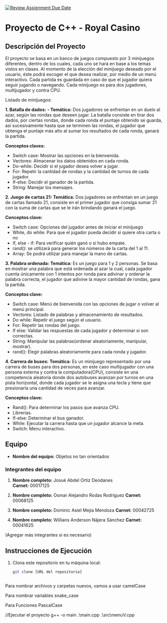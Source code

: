 [![Review Assignment Due Date](https://classroom.github.com/assets/deadline-readme-button-22041afd0340ce965d47ae6ef1cefeee28c7c493a6346c4f15d667ab976d596c.svg)](https://classroom.github.com/a/mi1WNrHU)
# Proyecto de C++ - Royal Casino

## Descripción del Proyecto

El proyecto se basa en un banco de juegos compuesto por 3 minijuegos diferentes, dentro de los cuales, cada uno se hará en base a los temas vistos en clases. Al momento de la elección del minijuego deseado por el usuario, éste podrá escoger el que desea realizar, por medio de un menú interactivo. Cada partida es guardada en caso de que el jugador quiera seguir jugando o navegando.
Cada minijuego es para dos jugadores, multijugador y contra CPU.

Listado de minijuegos:

**1. Batalla de dados:**
 **- Temática:** Dos jugadores se enfrentan en un duelo al azar, según las rondas que deseen jugar. La batalla consiste en tirar dos dados, por ciertas rondas, donde cada ronda el puntaje obtenido se guarda, así sucesivamente hasta que se terminen las rondas, el jugador que obtenga el puntaje más alto al sumar los resultados de cada ronda, ganará la partida.

**Conceptos claves:**
- Switch case: Mostrar las opciones en la bienvenida.
- Vectores: Almacenar los datos obtenidos en cada ronda.
- Do-while: Decidir si el jugador desea volver a jugar.
- For: Repetir la cantidad de rondas y la cantidad de turnos de cada jugador.
- If-else: Decidir el ganador de la partida.
- String: Manejar los mensajes.

**2. Juego de cartas 21:**
**Temática:** Dos jugadores se enfrentan en un juego de cartas llamado 21, consiste en el primer jugador que consiga sumar 21 con la suma de cartas que se le irán brindando ganará el juego.

**Conceptos clave:**
- Switch case: Opciones del jugador antes de iniciar el minijuego
- While, do while: Para que el jugador pueda decidir si quiere otra carta o no
- If,  else - if: Para verificar quién ganó o si hubo empate.
- rand(): se utilizará para generar los números de la carta del 1 al 11.
- Array: Se podrá utilizar para manejar la mano de cartas.

**3. Palabra ordenada:**
**Temática:** Es un juego para 1 y 2 personas. Se basa en mostrar una palabra que está ordenada al azar la cual, cada jugador cuenta únicamente con 1 intentos por ronda para adivinar y ordenar la palabra correcta, el jugador que adivine la mayor cantidad de rondas, gana la partida.

**Conceptos clave:**
- Switch case: Menú de bienvenida con las opciones de jugar o volver al menú principal.
- Vectores: Listado de palabras y almacenamiento de resultados.
- Do while: Repetir el juego según el usuario.
- For: Repetir las rondas del juego.
- If else: Validar las respuestas de cada jugador y determinar si son correctas.
- String: Manipular las palabras(ordenar aleatoriamente, manipular, mostrar).
- rand(): Elegir palabras aleatoriamente para cada ronda y jugador.

**4. Carrera de buses:**
**Temática:** Es un minijuego representado por una carrera de buses para dos personas, en este caso multijugador con una persona externa y contra la computadora(CPU), consiste en una competencia aleatoria donde dos autobuses avanzan por turnos en una pista horizontal, donde cada jugador se le asigna una tecla y tiene que presionarla una cantidad de veces para avanzar.

**Conceptos clave:**
- Rand(): Para determinar los pasos que avanza CPU.
- Librerías.
- If-else: Determinar el bus ganador.
- While: Ejecutar la carrera hasta que un jugador alcance la meta.
- Switch: Menu interactivo.

## Equipo

- **Nombre del equipo:** Objetos no tan orientados
### Integrantes del equipo

1. **Nombre completo:** Josué Abdel Ortiz Deodanes  
   **Carnet:** 00017125

2. **Nombre completo:** Osmar Alejandro Rodas Rodriguez
   **Carnet:** 00068125

3. **Nombre completo:** Dominic Asiel Mejia Mendoza
   **Carnet:** 00042725

4. **Nombre completo:** Willians Anderson Nájera Sánchez
   **Carnet:** 00041625
   
(Agregar más integrantes si es necesario)

## Instrucciones de Ejecución

1. Clona este repositorio en tu máquina local:
   ```bash
   git clone [URL del repositorio]



Para nombrar archivos y carpetas nuevos, vamos a usar
camelCase

Para nombrar variables
snake_case

Para Funciones
PascalCase

//Ejecutar el proyecto
g++ -o main .\main.cpp .\src\menuV.cpp